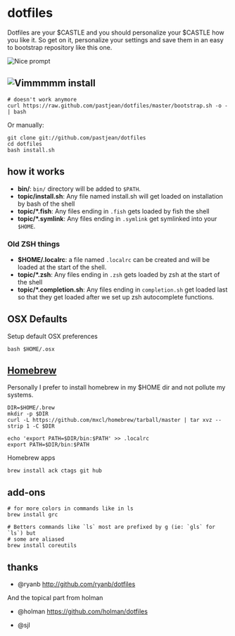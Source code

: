 dotfiles
========

Dotfiles are your $CASTLE and you should personalize your $CASTLE how you like it. So get on it, personalize your settings and save them in an easy to bootstrap repository like this one.

![Nice prompt](http://i.imgur.com/7R1GB.jpg)

![Vimmmmm](http://i.imgur.com/aQbzT.jpg)
install
-------
    # doesn't work anymore
    curl https://raw.github.com/pastjean/dotfiles/master/bootstrap.sh -o - | bash

Or manually:

    git clone git://github.com/pastjean/dotfiles 
    cd dotfiles
    bash install.sh

how it works
------------


- **bin/**: `bin/` directory will be added to `$PATH`.
- **topic/install.sh**: Any file named install.sh will get loaded on installation by bash
  of the shell
- **topic/\*.fish**: Any files ending in `.fish` gets loaded by fish the shell
- **topic/\*.symlink**: Any files ending in `.symlink` get symlinked into
  your `$HOME`. 


### Old ZSH things

- **$HOME/.localrc**: a file named `.localrc` can be created and will be loaded
  at the start of the shell.
- **topic/\*.zsh**: Any files ending in `.zsh` gets loaded by zsh at the start
  of the shell
- **topic/\*.completion.sh**: Any files ending in `completion.sh` get loaded
  last so that they get loaded after we set up zsh autocomplete functions.

OSX Defaults
------------

Setup default OSX preferences

    bash $HOME/.osx

[Homebrew](http://mxcl.github.com/homebrew/)
--------------------------------------------

Personally I prefer to install homebrew in my $HOME dir and not pollute my systems.

    DIR=$HOME/.brew
    mkdir -p $DIR
    curl -L https://github.com/mxcl/homebrew/tarball/master | tar xvz --strip 1 -C $DIR

    echo 'export PATH=$DIR/bin:$PATH' >> .localrc
    export PATH=$DIR/bin:$PATH

Homebrew apps

    brew install ack ctags git hub


add-ons
-------

    # for more colors in commands like in ls
    brew install grc

    # Betters commands like `ls` most are prefixed by g (ie: `gls` for `ls`) but
    # some are aliased
    brew install coreutils

thanks
------
- @ryanb http://github.com/ryanb/dotfiles 

And the topical part from holman
- @holman https://github.com/holman/dotfiles

- @sjl
